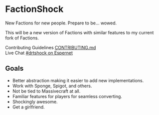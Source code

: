 # FactionShock
New Factions for new people.
Prepare to be... wowed.

This will be a new version of Factions with similar features to my current fork of Factions. 

Contributing Guidelines [CONTRIBUTING.md](https://github.com/drtshock/FactionShock/blob/master/CONTRIBUTING.md)<br />
Live Chat [#drtshock on Espernet](http://webchat.esper.net/?channels=drtshock)

## Goals
* Better abstraction making it easier to add new implementations.
* Work with Sponge, Spigot, and others.
* Not be tied to Massivecraft at all.
* Familiar features for players for seamless converting.
* Shockingly awesome.
* Get a girlfriend.
